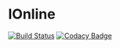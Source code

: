 # IOnline
[![Build Status](https://travis-ci.org/erwanlbp/ionline.svg?branch=master)](https://travis-ci.org/erwanlbp/ionline)
[![Codacy Badge](https://api.codacy.com/project/badge/Grade/dfb5d3fa26624d23a864f68fb004d765)](https://www.codacy.com/app/erwan.lbp/ionline?utm_source=github.com&amp;utm_medium=referral&amp;utm_content=erwanlbp/ionline&amp;utm_campaign=Badge_Grade)
